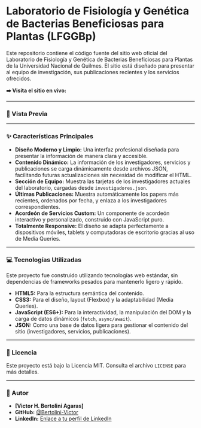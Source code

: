 # Laboratorio de Fisiología y Genética de Bacterias Beneficiosas para Plantas (LFGGBp)

Este repositorio contiene el código fuente del sitio web oficial del Laboratorio de Fisiología y Genética de Bacterias Beneficiosas para Plantas de la Universidad Nacional de Quilmes. 
El sitio está diseñado para presentar al equipo de investigación, sus publicaciones recientes y los servicios ofrecidos.

**➡️ Visita el sitio en vivo:** **[](https://lfgbbp.github.io/)**

---

### 📸 Vista Previa

[//]: # (TODO: sacar foto a la primera version final de la pagina.)

---

### ✨ Características Principales

* **Diseño Moderno y Limpio:** Una interfaz profesional diseñada para presentar la información de manera clara y accesible.
* **Contenido Dinámico:** La información de los investigadores, servicios y publicaciones se carga dinámicamente desde archivos JSON, facilitando futuras actualizaciones sin necesidad de modificar el HTML.
* **Sección de Equipo:** Muestra las tarjetas de los investigadores actuales del laboratorio, cargadas desde `investigadores.json`.
* **Últimas Publicaciones:** Muestra automáticamente los papers más recientes, ordenados por fecha, y enlaza a los investigadores correspondientes.
* **Acordeón de Servicios Custom:** Un componente de acordeón interactivo y personalizado, construido con JavaScript puro.
* **Totalmente Responsive:** El diseño se adapta perfectamente a dispositivos móviles, tablets y computadoras de escritorio gracias al uso de Media Queries.

---

### 💻 Tecnologías Utilizadas

Este proyecto fue construido utilizando tecnologías web estándar, sin dependencias de frameworks pesados para mantenerlo ligero y rápido.

* **HTML5:** Para la estructura semántica del contenido.
* **CSS3:** Para el diseño, layout (Flexbox) y la adaptabilidad (Media Queries).
* **JavaScript (ES6+):** Para la interactividad, la manipulación del DOM y la carga de datos dinámicos (`fetch`, `async/await`).
* **JSON:** Como una base de datos ligera para gestionar el contenido del sitio (investigadores, servicios, publicaciones).

---

### 📄 Licencia

Este proyecto está bajo la Licencia MIT. Consulta el archivo `LICENSE` para más detalles.

---

### 👤 Autor

* **[Victor H. Bertolini Agaras]**
* **GitHub:** [@Bertolini-Victor](https://github.com/Bertolini-Victor)
* **LinkedIn:** [Enlace a tu perfil de LinkedIn](www.linkedin.com/in/victor-bertolini)
